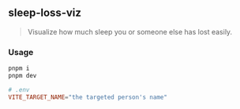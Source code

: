 ## sleep-loss-viz

> Visualize how much sleep you or someone else has lost easily.

### Usage

```sh
pnpm i
pnpm dev
```

```conf
# .env
VITE_TARGET_NAME="the targeted person's name"
```


